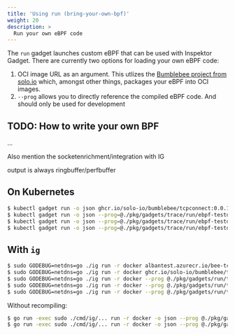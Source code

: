 ```yaml
---
title: 'Using run (bring-your-own-bpf)'
weight: 20
description: >
  Run your own eBPF code
---
```


The `run` gadget launches custom eBPF that can be used with Inspektor Gadget.
There are currently two options for loading your own eBPF code:
1. OCI image URL as an argument. This utlizes the [Bumblebee project from solo.io](https://github.com/solo-io/bumblebee) which, amongst other things, packages your eBPF into OCI images.
2. `--prog`
   allows you to directly reference the compiled eBPF code. And should only be used for development

## TODO: How to write your own BPF

...

Also mention the socketenrichment/integration with IG

output is always ringbuffer/perfbuffer

## On Kubernetes

```bash
$ kubectl gadget run -o json ghcr.io/solo-io/bumblebee/tcpconnect:0.0.11
$ kubectl gadget run -o json --prog=@./pkg/gadgets/trace/run/ebpf-testdata/tcpconnect_bpfel_x86.o
$ kubectl gadget run -o json --prog=@./pkg/gadgets/trace/run/ebpf-testdata/http_bpfel.o
$ kubectl gadget run -o json --prog=@./pkg/gadgets/trace/run/ebpf-testdata/dns_bpfel.o
```

## With `ig`

``` bash
$ sudo GODEBUG=netdns=go ./ig run -r docker albantest.azurecr.io/bee-tcpconnect:dev2
$ sudo GODEBUG=netdns=go ./ig run -r docker ghcr.io/solo-io/bumblebee/tcpconnect:0.0.11
$ sudo GODEBUG=netdns=go ./ig run -r docker --prog @./pkg/gadgets/run/tracer/ebpf-testdata/tcpconnect_bpfel_x86.o
$ sudo GODEBUG=netdns=go ./ig run -r docker --prog @./pkg/gadgets/run/tracer/ebpf-testdata/http_bpfel.o
$ sudo GODEBUG=netdns=go ./ig run -r docker --prog @./pkg/gadgets/run/tracer/ebpf-testdata/dns_bpfel.o
```

Without recompiling:
```bash
$ go run -exec sudo ./cmd/ig/... run -r docker -o json --prog @./pkg/gadgets/run/tracer/ebpf-testdata/http_bpfel.o
$ go run -exec sudo ./cmd/ig/... run -r docker -o json --prog @./pkg/gadgets/run/tracer/ebpf-testdata/dns_bpfel.o
```
